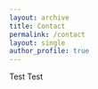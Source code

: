 ```yaml
---
layout: archive
title: Contact
permalink: /contact
layout: single
author_profile: true
---
```


Test Test
